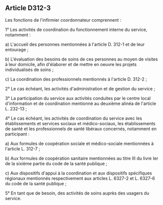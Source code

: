 ## Article D312-3

Les fonctions de l'infirmier coordonnateur comprennent :

1° Les activités de coordination du fonctionnement interne du service, notamment :

a) L'accueil des personnes mentionnées à l'article D. 312-1 et de leur entourage ;

b) L'évaluation des besoins de soins de ces personnes au moyen de visites à leur domicile, afin d'élaborer et
de mettre en oeuvre les projets individualisés de soins ;

c) La coordination des professionnels mentionnés à l'article D. 312-2 ;

2° Le cas échéant, les activités d'administration et de gestion du service ;

3° La participation du service aux activités conduites par le centre local d'information et de coordination
mentionné au deuxième alinéa de l'article L. 232-13 ;

4° Le cas échéant, les activités de coordination du service avec les établissements et services sociaux et
médico-sociaux, les établissements de santé et les professionnels de santé libéraux concernés, notamment en
participant :

a) Aux formules de coopération sociale et médico-sociale mentionnées à l'article L. 312-7 ;

b) Aux formules de coopération sanitaire mentionnées au titre III du livre Ier de la sixième partie du code de
la santé publique ;

c) Aux dispositifs d'appui à la coordination et aux dispositifs spécifiques régionaux mentionnés
respectivement aux articles L. 6327-2 et L. 6327-6 du code de la santé publique ;

5° En tant que de besoin, des activités de soins auprès des usagers du service.


